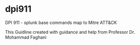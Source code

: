 # dpi911
DPI 911 - splunk base commands map to Mitre ATT&amp;CK

This Guidline created with guidance and help from Professor Dr. Mohammad Faghani
